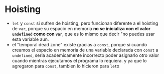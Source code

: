 # Hoisting

- `let` y `const` si sufren de hoisting, pero funcionan diferente a el hoisting de `var`, porque su espacio en memoria **no se inicializa con el valor `undefined` como con `var`**, que es lo mismo que decir "no puedes usar esta variable aun.
- el "temporal dead zone" existe gracias a `const`, porque si cuando creamos el espacio en memoria de una variable declarada con `const` a `undefined`, seria academicamente incorrecto poder asignarlo otro valor cuando mientras ejecutamos el programa lo requiera. y ya que lo agregaron para `const`, tambien lo hicieron para `let`x